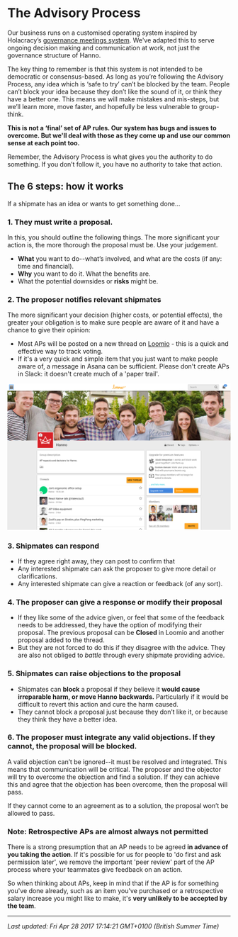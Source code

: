 # The Advisory Process

<p>Our business runs on a customised operating system inspired by Holacracy&rsquo;s <a href="http://wiki.holacracy.org/index.php?title=Governance_Meetings">governance meetings system</a>. We've adapted this to serve ongoing decision making and communication at work, not just the governance structure of Hanno.</p>
<p>The key thing to remember is that this system is not intended to be democratic or consensus-based. As long as you&rsquo;re following the Advisory Process, any idea which is &lsquo;safe to try&rsquo; can&rsquo;t be blocked by the team. People can&rsquo;t block your idea because they don&rsquo;t like the sound of it, or think they have a better one. This means we will make mistakes and mis-steps, but we&rsquo;ll learn more, move faster, and hopefully be less vulnerable to group-think.</p>
<p><strong>This is not a &lsquo;final&rsquo; set of AP rules. Our system has bugs and issues to overcome. But we'll deal with those as they come up and use our common sense at each point too.</strong></p>
<p>Remember, the Advisory Process is what gives you the authority to do something. If you don&rsquo;t follow it, you have no authority to take that action.</p>
<h2>The 6 steps: how it works</h2>
<p>If a shipmate has an idea or wants to get something done...</p>
<h3>1. They must write a proposal.</h3>
<p>In this, you should outline the following things. The more significant your action is, the more thorough the proposal must be. Use your judgement.</p>
<ul>
<li><strong>What</strong> you want to do--what&rsquo;s involved, and what are the costs (if any: time and financial).</li>
<li><strong>Why</strong> you want to do it. What the benefits are.</li>
<li>What the potential downsides or <strong>risks</strong> might be.</li>
</ul>
<h3>2. The proposer notifies relevant shipmates</h3>
<p>The more significant your decision (higher costs, or potential effects), the greater your obligation is to make sure people are aware of it and have a chance to give their opinion:</p>
<ul>
<li>Most APs will be posted on a new thread on <a href="https://www.loomio.org/">Loomio</a>&nbsp;- this is a quick and effective way to track voting.</li>
<li>If it's a very quick and simple item that you just want to make people aware of, a message in Asana can be sufficient. Please don't create APs in Slack: it doesn't create much of a 'paper trail'.</li>
</ul>


![](/images/1493396227-loomio-png.png "")


<h3>3. Shipmates can respond</h3>
<ul>
<li>If they agree right away, they can post to confirm that</li>
<li>Any interested shipmate can ask the proposer to give more detail or clarifications.</li>
<li>Any interested shipmate can give a reaction or feedback (of any sort).</li>
</ul>
<h3>4. The proposer can give a response or modify their proposal</h3>
<ul>
<li>If they like some of the advice given, or feel that some of the feedback needs to be addressed, they have the option of modifying their proposal. The previous proposal can be <strong>Closed</strong> in Loomio and another proposal added to the thread.</li>
<li>But they are not forced to do this if they disagree with the advice. They are also not obliged to <em>battle</em> through every shipmate providing advice.</li>
</ul>
<h3>5. Shipmates can raise objections to the proposal</h3>
<ul>
<li>Shipmates can <strong>block</strong> a proposal if they believe it <strong>would cause irreparable harm, or move Hanno backwards.</strong> Particularly if it would be difficult to revert this action and cure the harm caused.</li>
<li>They cannot block a proposal just because they don&rsquo;t like it, or because they think they have a better idea.</li>
</ul>
<h3>6. The proposer must integrate any valid objections. If they cannot, the proposal will be blocked.</h3>
<p>A valid objection can&rsquo;t be ignored--it must be resolved and integrated. This means that communication will be critical. The proposer and the objector will try to overcome the objection and find a solution. If they can achieve this and agree that the objection has been overcome, then the proposal will pass.</p>
<p>If they cannot come to an agreement as to a solution, the proposal won&rsquo;t be allowed to pass.</p>
<h3>Note: Retrospective APs are almost always not permitted</h3>
<p>There is a strong presumption that an AP needs to be agreed&nbsp;<strong>in advance of you taking the action</strong>.<strong>&nbsp;</strong>If it's possible for us for people to 'do first and ask permission later', we remove the important 'peer review' part of the AP process where your teammates give feedback on an action.</p>
<p>So when thinking about APs, keep in mind that if the AP is for something you've done already, such as an item you've purchased or a retrospective salary increase you might like to make, it's <strong>very unlikely to be accepted by the team</strong>.</p>

<hr />

_Last updated: Fri Apr 28 2017 17:14:21 GMT+0100 (British Summer Time)_